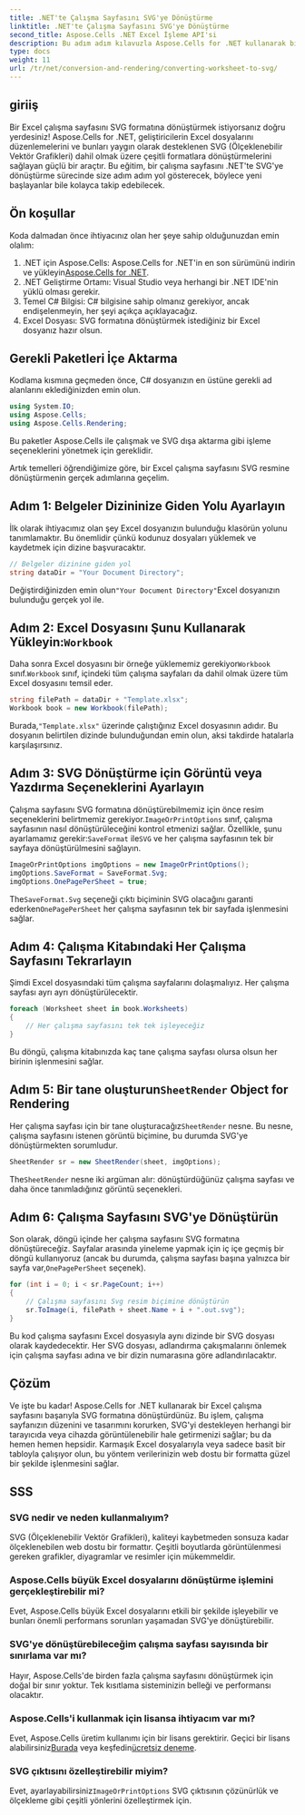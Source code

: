 ```yaml
---
title: .NET'te Çalışma Sayfasını SVG'ye Dönüştürme
linktitle: .NET'te Çalışma Sayfasını SVG'ye Dönüştürme
second_title: Aspose.Cells .NET Excel İşleme API'si
description: Bu adım adım kılavuzla Aspose.Cells for .NET kullanarak bir Excel çalışma sayfasını SVG'ye nasıl dönüştüreceğinizi öğrenin. Excel'i SVG'ye dönüştürmek isteyen .NET geliştiricileri için mükemmeldir.
type: docs
weight: 11
url: /tr/net/conversion-and-rendering/converting-worksheet-to-svg/
---
```

## giriiş

Bir Excel çalışma sayfasını SVG formatına dönüştürmek istiyorsanız doğru yerdesiniz! Aspose.Cells for .NET, geliştiricilerin Excel dosyalarını düzenlemelerini ve bunları yaygın olarak desteklenen SVG (Ölçeklenebilir Vektör Grafikleri) dahil olmak üzere çeşitli formatlara dönüştürmelerini sağlayan güçlü bir araçtır. Bu eğitim, bir çalışma sayfasını .NET'te SVG'ye dönüştürme sürecinde size adım adım yol gösterecek, böylece yeni başlayanlar bile kolayca takip edebilecek.

## Ön koşullar

Koda dalmadan önce ihtiyacınız olan her şeye sahip olduğunuzdan emin olalım:

1.  .NET için Aspose.Cells: Aspose.Cells for .NET'in en son sürümünü indirin ve yükleyin[Aspose.Cells for .NET](https://releases.aspose.com/cells/net/).
2. .NET Geliştirme Ortamı: Visual Studio veya herhangi bir .NET IDE'nin yüklü olması gerekir.
3. Temel C# Bilgisi: C# bilgisine sahip olmanız gerekiyor, ancak endişelenmeyin, her şeyi açıkça açıklayacağız.
4. Excel Dosyası: SVG formatına dönüştürmek istediğiniz bir Excel dosyanız hazır olsun.

## Gerekli Paketleri İçe Aktarma

Kodlama kısmına geçmeden önce, C# dosyanızın en üstüne gerekli ad alanlarını eklediğinizden emin olun.

```csharp
using System.IO;
using Aspose.Cells;
using Aspose.Cells.Rendering;
```

Bu paketler Aspose.Cells ile çalışmak ve SVG dışa aktarma gibi işleme seçeneklerini yönetmek için gereklidir.

Artık temelleri öğrendiğimize göre, bir Excel çalışma sayfasını SVG resmine dönüştürmenin gerçek adımlarına geçelim.

## Adım 1: Belgeler Dizininize Giden Yolu Ayarlayın

İlk olarak ihtiyacımız olan şey Excel dosyanızın bulunduğu klasörün yolunu tanımlamaktır. Bu önemlidir çünkü kodunuz dosyaları yüklemek ve kaydetmek için dizine başvuracaktır.

```csharp
// Belgeler dizinine giden yol
string dataDir = "Your Document Directory";
```

 Değiştirdiğinizden emin olun`"Your Document Directory"`Excel dosyanızın bulunduğu gerçek yol ile.

##  Adım 2: Excel Dosyasını Şunu Kullanarak Yükleyin:`Workbook`

 Daha sonra Excel dosyasını bir örneğe yüklememiz gerekiyor`Workbook` sınıf.`Workbook` sınıf, içindeki tüm çalışma sayfaları da dahil olmak üzere tüm Excel dosyasını temsil eder.

```csharp
string filePath = dataDir + "Template.xlsx";
Workbook book = new Workbook(filePath);
```

 Burada,`"Template.xlsx"` üzerinde çalıştığınız Excel dosyasının adıdır. Bu dosyanın belirtilen dizinde bulunduğundan emin olun, aksi takdirde hatalarla karşılaşırsınız.

## Adım 3: SVG Dönüştürme için Görüntü veya Yazdırma Seçeneklerini Ayarlayın

 Çalışma sayfasını SVG formatına dönüştürebilmemiz için önce resim seçeneklerini belirtmemiz gerekiyor.`ImageOrPrintOptions` sınıf, çalışma sayfasının nasıl dönüştürüleceğini kontrol etmenizi sağlar. Özellikle, şunu ayarlamamız gerekir:`SaveFormat` ile`SVG` ve her çalışma sayfasının tek bir sayfaya dönüştürülmesini sağlayın.

```csharp
ImageOrPrintOptions imgOptions = new ImageOrPrintOptions();
imgOptions.SaveFormat = SaveFormat.Svg;
imgOptions.OnePagePerSheet = true;
```

 The`SaveFormat.Svg` seçeneği çıktı biçiminin SVG olacağını garanti ederken`OnePagePerSheet` her çalışma sayfasının tek bir sayfada işlenmesini sağlar.

## Adım 4: Çalışma Kitabındaki Her Çalışma Sayfasını Tekrarlayın

Şimdi Excel dosyasındaki tüm çalışma sayfalarını dolaşmalıyız. Her çalışma sayfası ayrı ayrı dönüştürülecektir.

```csharp
foreach (Worksheet sheet in book.Worksheets)
{
    // Her çalışma sayfasını tek tek işleyeceğiz
}
```

Bu döngü, çalışma kitabınızda kaç tane çalışma sayfası olursa olsun her birinin işlenmesini sağlar.

##  Adım 5: Bir tane oluşturun`SheetRender` Object for Rendering

 Her çalışma sayfası için bir tane oluşturacağız`SheetRender` nesne. Bu nesne, çalışma sayfasını istenen görüntü biçimine, bu durumda SVG'ye dönüştürmekten sorumludur.

```csharp
SheetRender sr = new SheetRender(sheet, imgOptions);
```

 The`SheetRender` nesne iki argüman alır: dönüştürdüğünüz çalışma sayfası ve daha önce tanımladığınız görüntü seçenekleri.

## Adım 6: Çalışma Sayfasını SVG'ye Dönüştürün

 Son olarak, döngü içinde her çalışma sayfasını SVG formatına dönüştüreceğiz. Sayfalar arasında yineleme yapmak için iç içe geçmiş bir döngü kullanıyoruz (ancak bu durumda, çalışma sayfası başına yalnızca bir sayfa var,`OnePagePerSheet` seçenek).

```csharp
for (int i = 0; i < sr.PageCount; i++)
{
    // Çalışma sayfasını Svg resim biçimine dönüştürün
    sr.ToImage(i, filePath + sheet.Name + i + ".out.svg");
}
```

Bu kod çalışma sayfasını Excel dosyasıyla aynı dizinde bir SVG dosyası olarak kaydedecektir. Her SVG dosyası, adlandırma çakışmalarını önlemek için çalışma sayfası adına ve bir dizin numarasına göre adlandırılacaktır.

## Çözüm

Ve işte bu kadar! Aspose.Cells for .NET kullanarak bir Excel çalışma sayfasını başarıyla SVG formatına dönüştürdünüz. Bu işlem, çalışma sayfanızın düzenini ve tasarımını korurken, SVG'yi destekleyen herhangi bir tarayıcıda veya cihazda görüntülenebilir hale getirmenizi sağlar; bu da hemen hemen hepsidir. Karmaşık Excel dosyalarıyla veya sadece basit bir tabloyla çalışıyor olun, bu yöntem verilerinizin web dostu bir formatta güzel bir şekilde işlenmesini sağlar.

## SSS

### SVG nedir ve neden kullanmalıyım?
SVG (Ölçeklenebilir Vektör Grafikleri), kaliteyi kaybetmeden sonsuza kadar ölçeklenebilen web dostu bir formattır. Çeşitli boyutlarda görüntülenmesi gereken grafikler, diyagramlar ve resimler için mükemmeldir.

### Aspose.Cells büyük Excel dosyalarını dönüştürme işlemini gerçekleştirebilir mi?
Evet, Aspose.Cells büyük Excel dosyalarını etkili bir şekilde işleyebilir ve bunları önemli performans sorunları yaşamadan SVG'ye dönüştürebilir.

### SVG'ye dönüştürebileceğim çalışma sayfası sayısında bir sınırlama var mı?
Hayır, Aspose.Cells'de birden fazla çalışma sayfasını dönüştürmek için doğal bir sınır yoktur. Tek kısıtlama sisteminizin belleği ve performansı olacaktır.

### Aspose.Cells'i kullanmak için lisansa ihtiyacım var mı?
 Evet, Aspose.Cells üretim kullanımı için bir lisans gerektirir. Geçici bir lisans alabilirsiniz[Burada](https://purchase.aspose.com/temporary-license/) veya keşfedin[ücretsiz deneme](https://releases.aspose.com/).

### SVG çıktısını özelleştirebilir miyim?
 Evet, ayarlayabilirsiniz`ImageOrPrintOptions` SVG çıktısının çözünürlük ve ölçekleme gibi çeşitli yönlerini özelleştirmek için.